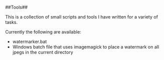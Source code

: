 ##Tools##

This is a collection of small scripts and tools I have written for a variety of tasks.

Currently the following are available:

+ watermarker.bat
 + Windows batch file that uses imagemagick to place a watermark on all jpegs in the current directory